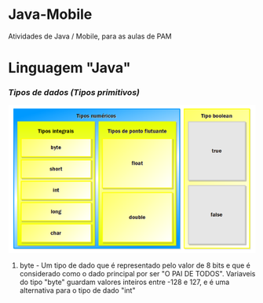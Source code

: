 # Java-Mobile
Atividades de Java / Mobile, para as aulas de PAM

<h1>Linguagem "Java"</h1>
<h3><i>Tipos de dados (Tipos primitivos)</i></h3>
<img src="images/tipos_dados.png">
<ol>
    <li>byte -  Um tipo de dado que é representado pelo valor de 8 bits e que é considerado como o dado principal por ser "O PAI DE TODOS". Variaveis do tipo "byte" guardam valores inteiros entre -128 e 127, e é uma alternativa para o tipo de dado "int"</li>
</ol>